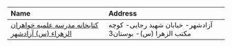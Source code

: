 | Name                                                                                                                                     | Address                                                   |
|:-----------------------------------------------------------------------------------------------------------------------------------------|:----------------------------------------------------------|
| [کتابخانه مدرسه علمیه خواهران الزهراء (س) آزادشهر](https://lib.ir/fa/library/705/کتابخانه-مدرسه-علمیه-خواهران-الزهراء-س-آزادشهر/search/) | آزادشهر- خیابان شهید رجایی- كوچه مكتب الزهرا (س)- بوستان3 |